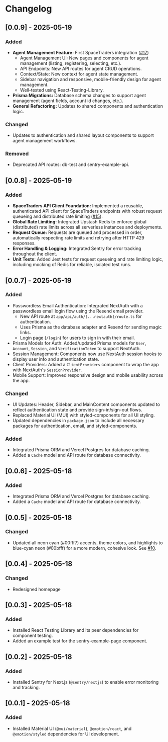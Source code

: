 # Changelog

## [0.0.9] - 2025-05-19
### Added
- **Agent Management Feature:** First SpaceTraders integration ([#17](https://github.com/Justinn/commandnet/issues/17))
  - Agent Management UI: New pages and components for agent management (listing, registering, selecting, etc.).
  - API Endpoints: New API routes for agent CRUD operations.
  - Context/State: New context for agent state management.
  - Sidebar navigation and responsive, mobile-friendly design for agent management.
  - Well-tested using React-Testing-Library.
- **Prisma Migrations:** Database schema changes to support agent management (agent fields, account id changes, etc.).
- **General Refactoring:** Updates to shared components and authentication logic.

### Changed
- Updates to authentication and shared layout components to support agent management workflows.

### Removed
- Deprecated API routes: db-test and sentry-example-api. 

## [0.0.8] - 2025-05-19
### Added
- **SpaceTraders API Client Foundation:** Implemented a reusable, authenticated API client for SpaceTraders endpoints with robust request queueing and distributed rate limiting ([#15](https://github.com/Justinn/commandnet/issues/15)).
- **Global Rate Limiting:** Integrated Upstash Redis to enforce global (distributed) rate limits across all serverless instances and deployments.
- **Request Queue:** Requests are queued and processed in order, automatically respecting rate limits and retrying after HTTP 429 responses.
- **Error Handling & Logging:** Integrated Sentry for error tracking throughout the client.
- **Unit Tests:** Added Jest tests for request queueing and rate limiting logic, including mocking of Redis for reliable, isolated test runs.

## [0.0.7] - 2025-05-19
### Added
- Passwordless Email Authentication: Integrated NextAuth with a passwordless email login flow using the Resend email provider.
  - New API route at `app/api/auth/[...nextauth]/route.ts` for authentication.
  - Uses Prisma as the database adapter and Resend for sending magic links.
  - Login page (`/login`) for users to sign in with their email.
- Prisma Models for Auth: Added/updated Prisma models for `User`, `Account`, `Session`, and `VerificationToken` to support NextAuth.
- Session Management: Components now use NextAuth session hooks to display user info and authentication state.
- Client Providers: Added a `ClientProviders` component to wrap the app with NextAuth's `SessionProvider`.
- Mobile Support: Improved responsive design and mobile usability across the app.

### Changed
- UI Updates: Header, Sidebar, and MainContent components updated to reflect authentication state and provide sign-in/sign-out flows.
- Replaced Material UI (MUI) with styled-components for all UI styling.
- Updated dependencies in `package.json` to include all necessary packages for authentication, email, and styled-components.

### Added
- Integrated Prisma ORM and Vercel Postgres for database caching.
- Added a `Cache` model and API route for database connectivity.

## [0.0.6] - 2025-05-18
### Added
- Integrated Prisma ORM and Vercel Postgres for database caching.
- Added a `Cache` model and API route for database connectivity.

## [0.0.5] - 2025-05-18
### Changed
- Updated all neon cyan (#00fff7) accents, theme colors, and highlights to blue-cyan neon (#00bfff) for a more modern, cohesive look. See [#10](https://github.com/Justinn/commandnet/issues/10).

## [0.0.4] - 2025-05-18
### Changed
- Redesigned homepage

## [0.0.3] - 2025-05-18
### Added
- Installed React Testing Library and its peer dependencies for component testing.
- Added an example test for the sentry-example-page component.

## [0.0.2] - 2025-05-18
### Added
- Installed Sentry for Next.js (`@sentry/nextjs`) to enable error monitoring and tracking.

## [0.0.1] - 2025-05-18
### Added
- Installed Material UI (`@mui/material`), `@emotion/react`, and `@emotion/styled` dependencies for UI development.